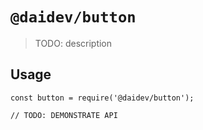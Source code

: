 # `@daidev/button`

> TODO: description

## Usage

```
const button = require('@daidev/button');

// TODO: DEMONSTRATE API
```

